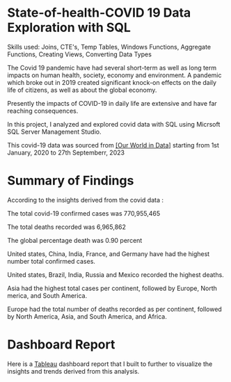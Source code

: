# State-of-health-COVID 19 Data Exploration with SQL

Skills used: Joins, CTE's, Temp Tables, Windows Functions, Aggregate Functions, Creating Views, Converting Data Types

The Covid 19 pandemic have had several short-term as well as long term impacts on human health, society, economy and environment. A pandemic which broke out in 2019 created significant knock-on effects on the daily life of citizens, as well as about the global economy.

Presently the impacts of COVID-19 in daily life are extensive and have far reaching consequences.

In this project, I analyzed and explored covid data with SQL using Micrsoft SQL Server Management Studio.

This covid-19 data was sourced from [[Our World in Data]](https://ourworldindata.org/covid-deaths) starting from 1st January, 2020 to 27th Septemberr, 2023


# Summary of Findings

According to the insights derived from the covid data :

The total covid-19 confirmed cases was 770,955,465

The total deaths recorded was 6,965,862

The global percentage death was 0.90 percent

United states, China, India, France, and Germany have had the highest number total confirmed cases.

United states, Brazil, India, Russia and Mexico recorded the highest deaths.

Asia had the highest total cases per continent, followed by Europe, North merica, and South America.

Europe had the total number of deaths recorded as per continent, followed by North America, Asia, and South America, and 	Africa.


# Dashboard Report

Here is a [Tableau](https://public.tableau.com/app/profile/john.ogunleye/viz/Covid19SummaryDashboard_16982400212410/Dashboard1)  dashboard report that I built to further to visualize the insights and trends derived from this analysis.


